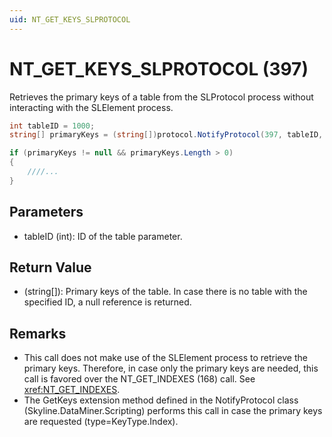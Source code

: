 ```yaml
---
uid: NT_GET_KEYS_SLPROTOCOL
---
```


# NT_GET_KEYS_SLPROTOCOL (397)

Retrieves the primary keys of a table from the SLProtocol process without interacting with the SLElement process.

```csharp
int tableID = 1000;
string[] primaryKeys = (string[])protocol.NotifyProtocol(397, tableID, null);

if (primaryKeys != null && primaryKeys.Length > 0)
{
    ////...
}
```

## Parameters

- tableID (int): ID of the table parameter.

## Return Value

- (string[]): Primary keys of the table. In case there is no table with the specified ID, a null reference is returned.

## Remarks

- This call does not make use of the SLElement process to retrieve the primary keys. Therefore, in case only the primary keys are needed, this call is favored over the NT_GET_INDEXES (168) call. See <xref:NT_GET_INDEXES>.
- The GetKeys extension method defined in the NotifyProtocol class (Skyline.DataMiner.Scripting) performs this call in case the primary keys are requested (type=KeyType.Index).
